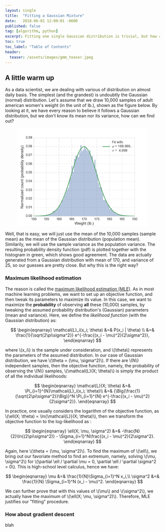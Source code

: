 ```yaml
---
layout: single
title:  "Fitting a Gaussian Mixture"
date:   2018-06-01 12:00:01 -0600
published: false
tag: [algorithm, python]
excerpt: Fitting one single Gaussian distribution is trivial, but how about more than one?
toc: true
toc_label: "Table of Contents"
header:
  teaser: /assets/images/gmm_teaser.jpeg
---
```


## A little warm up
As a data scientist, we are dealing with various of distribution on almost daily basis. The simplest (and the grandest) is undoubtly the Gaussian (normal) distribution. Let's assume that we draw 10,000 samples of adult american women's weight (in the unit of lb.), shown as the figure below. By looking at it, we have every reason to believe it follows a Gaussian distribution, but we don't know its mean nor its variance, how can we find out?

<figure>
<a href="/assets/images/gmm_single_gaussian.jpg"><img src="/assets/images/gmm_single_gaussian.png"></a>
</figure>

Well, that is easy, we will just use the mean of the 10,000 samples (sample mean) as the mean of the Gaussian distribution (population mean). Similarily, we will use the sample variance as the population variance. The resulting probability density function (pdf) is plotted together with the histogram in green, which shows good agreement. The data are actually generated from a Gaussian distribution with mean of 170, and variance of 25, so our guesses are pretty close. But why this is the right way?

### Maximum likelihood estimation

The reason is called the [maximum likelihood estimation (MLE)](https://en.wikipedia.org/wiki/Maximum_likelihood_estimation). As in most machine learning problems, we want to set up an objective function, and then tweak its parameters to maximize its value. In this case, we want to maximize the **probability** of observing **all** these (10,000) samples, by tweaking the assumed probability distribution's (Gaussian) parameters (mean and variance).
Here, we define the *likelihood function* (with the Gaussian distribution) as: 

$$
\begin{eqnarray}
\mathcal{L}_i(x_i; \theta) &=& P(x_i | \theta) \\
&=& \frac{1}{\sqrt{2\pi\sigma^2}} e^{-\frac{(x_i - \mu)^2}{2\sigma^2}},
\end{eqnarray}
$$ 

where \\(x_i\\) is the sample under consideration, and \\(\theta\\) represents the parameters of the assumed distribution. In our case of Gaussian distribution, we have \\(\theta = (\mu, \sigma^2)\\). If there are \\(N\\) independent samples, then the objective function, namely, the probability of observing the \\(N\\) samples, \\(\mathcal{L}(X; \theta)\\) is simply the product of all the individual likelihoods:

$$
\begin{eqnarray}
\mathcal{L}(X; \theta) &=& \Pi_{i=1}^{N}\mathcal{L}_i(x_i; \theta)\\
&=& {\Big(\frac{1}{\sqrt{2\pi\sigma^2}}\Big)}^N
    \Pi_{i=1}^{N} e^{-\frac{(x_i - \mu)^2}{2\sigma^2}}. 
\end{eqnarray}
$$ 

In practice, one usually considers the logarithm of the objective function, as \\(\ell(X; \theta) = \ln{\mathcal{L}}(X; \theta)\\), then we transform the objective function to the log-likelihood as :

$$
\begin{eqnarray}
\ell(X; \mu, \sigma^2) &=& -\frac{N}{2}\ln{(2\pi\sigma^2)} 
                    - \Sigma_{i=1}^N\frac{(x_i - \mu)^2}{2\sigma^2}.
\end{eqnarray}
$$

Again, here \\(\theta = (\mu, \sigma^2)\\). To find the maximum of \\(\ell\\),  we bring out our favoriate method to find an extremum, namely, solving \\(\mu, \sigma^2\\) for \\(\partial \ell / \partial \mu = 0, \partial \ell / \partial \sigma^2 = 0\\). This is high-school level calculus, hence we have:

 $$
\begin{eqnarray}
\mu &=& \frac{1}{N}\Sigma_{i=1}^N x_i,\\
\sigma^2 &=& \frac{1}{N} \Sigma_{i=1}^N (x_i - \mu)^2.
\end{eqnarray}
$$

We can further prove that with this values of \\(\mu\\) and \\(\sigma^2\\), we actually have the maximum of \\(\ell(X; \mu, \sigma^2)\\). Therefore, MLE justifies our "fitting" procedure. 

### How about gradient descent
blah


